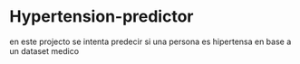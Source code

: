 # Hypertension-predictor
en este projecto se intenta predecir si una persona es hipertensa en base a un dataset medico
